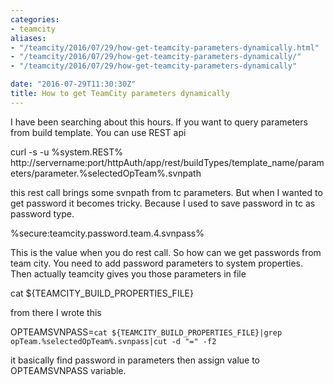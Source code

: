 ```yaml
---
categories:
- teamcity
aliases:
- "/teamcity/2016/07/29/how-get-teamcity-parameters-dynamically.html"
- "/teamcity/2016/07/29/how-get-teamcity-parameters-dynamically/"
- "/teamcity/2016/07/29/how-get-teamcity-parameters-dynamically"

date: "2016-07-29T11:30:30Z"
title: How to get TeamCity parameters dynamically
---
```

I have been searching about this hours. If you want to query parameters from build template. You can use REST api
 
curl -s -u %system.REST% http://servername:port/httpAuth/app/rest/buildTypes/template_name/parameters/parameter.%selectedOpTeam%.svnpath
 
this rest call brings some svnpath from tc parameters. But when I wanted to get password it becomes tricky. Because I used to save password in tc as password type.
 
%secure:teamcity.password.team.4.svnpass%
 
This is the value when you do rest call. So how can we get passwords from team city. You need to add password parameters to system properties. Then actually teamcity gives you those parameters in file
 
cat ${TEAMCITY_BUILD_PROPERTIES_FILE}
 
from there I wrote this
 
OPTEAMSVNPASS=`cat ${TEAMCITY_BUILD_PROPERTIES_FILE}|grep opTeam.%selectedOpTeam%.svnpass|cut -d "=" -f2`
 
it basically find password in parameters then assign value to OPTEAMSVNPASS variable.